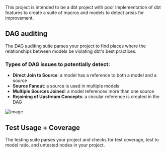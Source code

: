 This project is intended to be a dbt project with poor implementation of dbt features to create a suite of macros and models to detect areas for improvement.

## DAG auditing

The DAG auditing suite parses your project to find places where the relationships between models be violating dbt's best practices.  

### Types of DAG issues to potentially detect:

  - __Direct Join to Source__: a model has a reference to both a model and a source
  - __Source Fanout__: a source is used in multiple models
  - __Multiple Sources Joined__: a model references more than one source
  - __Rejoining of Upstream Concepts__: a circular reference is created in the DAG

![image](https://user-images.githubusercontent.com/73915542/148579991-c7135cd7-6302-48f9-8c64-5f3a9b8cc992.png)

## Test Usage + Coverage

The testing suite parses your project and checks for test coverage, test to model ratio, and untested nodes in your project. 



